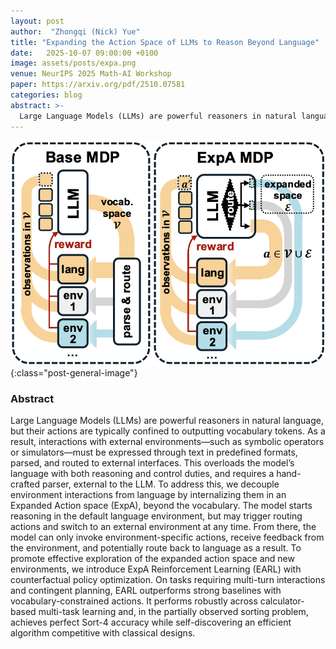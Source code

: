 ```yaml
---
layout: post
author:  "Zhongqi (Nick) Yue"
title: "Expanding the Action Space of LLMs to Reason Beyond Language"
date:   2025-10-07 09:00:00 +0100
image: assets/posts/expa.png
venue: NeurIPS 2025 Math-AI Workshop
paper: https://arxiv.org/pdf/2510.07581
categories: blog
abstract: >-
  Large Language Models (LLMs) are powerful reasoners in natural language, but their actions are typically confined to outputting vocabulary tokens. As a result, interactions with external environments—such as symbolic operators or simulators—must be expressed through text in predefined formats, parsed, and routed to external interfaces. This overloads the model’s language with both reasoning and control duties, and requires a hand-crafted parser, external to the LLM. To address this, we decouple environment interactions from language by internalizing them in an Expanded Action space (ExpA), beyond the vocabulary. The model starts reasoning in the default language environment, but may trigger routing actions and switch to an external environment at any time. From there, the model can only invoke environment-specific actions, receive feedback from the environment, and potentially route back to language as a result. To promote effective exploration of the expanded action space and new environments, we introduce ExpA Reinforcement Learning (EARL) with counterfactual policy optimization. On tasks requiring multi-turn interactions and contingent planning, EARL outperforms strong baselines with vocabulary-constrained actions. It performs robustly across calculator-based multi-task learning and, in the partially observed sorting problem, achieves perfect Sort-4 accuracy while self-discovering an efficient algorithm competitive with classical designs.
---
```


![Interacting with external environments with and without expanded actions.](/assets/posts/expa.png){:class="post-general-image"}

### Abstract
 Large Language Models (LLMs) are powerful reasoners in natural language, but their actions are typically confined to outputting vocabulary tokens. As a result, interactions with external environments—such as symbolic operators or simulators—must be expressed through text in predefined formats, parsed, and routed to external interfaces. This overloads the model’s language with both reasoning and control duties, and requires a hand-crafted parser, external to the LLM. To address this, we decouple environment interactions from language by internalizing them in an Expanded Action space (ExpA), beyond the vocabulary. The model starts reasoning in the default language environment, but may trigger routing actions and switch to an external environment at any time. From there, the model can only invoke environment-specific actions, receive feedback from the environment, and potentially route back to language as a result. To promote effective exploration of the expanded action space and new environments, we introduce ExpA Reinforcement Learning (EARL) with counterfactual policy optimization. On tasks requiring multi-turn interactions and contingent planning, EARL outperforms strong baselines with vocabulary-constrained actions. It performs robustly across calculator-based multi-task learning and, in the partially observed sorting problem, achieves perfect Sort-4 accuracy while self-discovering an efficient algorithm competitive with classical designs.
